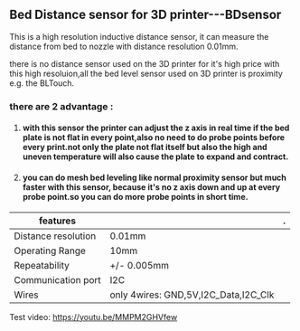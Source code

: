 ## Bed Distance sensor for 3D printer---BDsensor 

This is a high resolution inductive distance sensor, it can measure the distance from bed to nozzle with distance resolution 0.01mm.

there is no distance sensor used on the 3D printer for it's high price with this high resoluion,all the bed level sensor used on 3D printer is proximity e.g. the BLTouch.
 
### there are 2 advantage :

1. ####  with this sensor the printer can adjust the z axis in real time if the bed plate is not flat in every point,also no need to do probe points before every print.not only the plate not flat itself but also the high and uneven temperature will also cause the plate to expand and contract.

2. ####  you can do mesh bed leveling like normal proximity sensor but much faster with this sensor, because it's no z axis down and up at every probe point.so you can do more probe points in short time.


features |  | .
--- | --- | --- 
Distance resolution| 0.01mm | 	
Operating Range|10mm|
Repeatability|+/- 0.005mm|
Communication port| I2C | 	 
Wires| only 4wires: GND,5V,I2C_Data,I2C_Clk
 



Test video: https://youtu.be/MMPM2GHVfew
